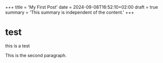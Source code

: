 +++
title = 'My First Post'
date = 2024-09-08T16:52:10+02:00
draft = true
summary =  'This summary is independent of the content.'
+++
# test 
this is a test

This is the second paragraph.